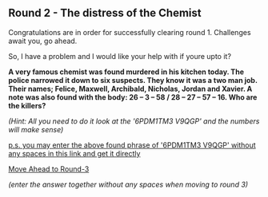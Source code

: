 ## Round 2 - The distress of the Chemist

Congratulations are in order for successfully clearing round 1.
Challenges await you, go ahead.

So, I have a problem and I would like your help with if youre upto it?

**A very famous chemist was found murdered in his kitchen today. The police narrowed it down to six suspects. They know it was a two man job. Their names; Felice, Maxwell, Archibald, Nicholas, Jordan and Xavier. A note was also found with the body: 26 – 3 – 58 / 28 – 27 – 57 – 16. Who are the killers?**

_(Hint: All you need to do it look at the '6PDM1TM3   V9QGP' and the numbers will make sense)_

[p.s. you may enter the above found phrase of '6PDM1TM3   V9QGP' without any spaces in this link and get it directly](https://drive.google.com/file/d/1YmKe5eDCUCB-DjzVuFSoy3EuNr9Ityqo/view?usp=sharing)

[Move Ahead to Round-3](https://drive.google.com/file/d/1Dx3JOtS1lbIh-RooZuho3dsWZHV0S1iQ/view?usp=sharing)

_(enter the answer together without any spaces when moving to round 3)_
